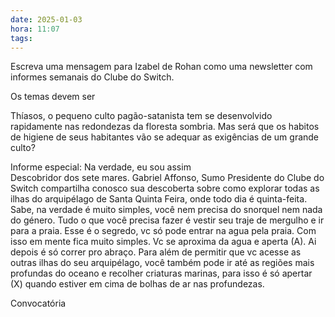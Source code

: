 ```yaml
---
date: 2025-01-03
hora: 11:07
tags:
---
```





Escreva uma mensagem para Izabel de Rohan como uma newsletter com informes semanais do Clube do Switch. 

Os temas devem ser

Thíasos, o pequeno culto pagão-satanista tem se desenvolvido rapidamente nas redondezas da floresta sombria. Mas será que os habitos de higiene de seus habitantes vão se adequar as exigências de um grande culto?

Informe especial: Na verdade, eu sou assim  
Descobridor dos sete mares. Gabriel Affonso, Sumo Presidente do Clube do Switch compartilha conosco sua descoberta sobre como explorar todas as ilhas do arquipélago de Santa Quinta Feira, onde todo dia é quinta-feita. Sabe, na verdade  é muito simples, você nem precisa do snorquel nem nada do género. Tudo o que você precisa fazer é vestir seu traje de mergulho e ir para a praia. Esse é o segredo, vc só pode entrar na agua pela praia. Com isso em mente fica muito simples. Vc se aproxima da agua e aperta (A). Ai depois é só correr pro abraço.
Para além de permitir que vc acesse as outras ilhas do seu arquipélago, você também pode ir até as regiões mais profundas do oceano e recolher criaturas marinas, para isso é só apertar (X) quando estiver em cima de bolhas de ar nas profundezas.

Convocatória
